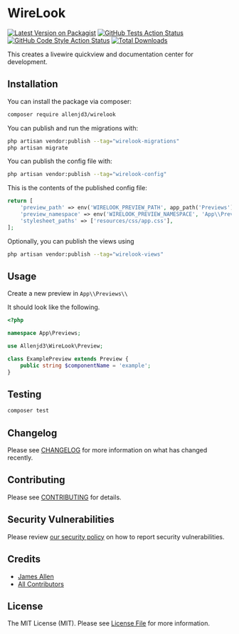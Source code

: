 # WireLook
[![Latest Version on Packagist](https://img.shields.io/packagist/v/allenjd3/wirelook.svg?style=flat-square)](https://packagist.org/packages/allenjd3/wirelook)
[![GitHub Tests Action Status](https://img.shields.io/github/actions/workflow/status/allenjd3/wirelook/run-tests.yml?branch=main&label=tests&style=flat-square)](https://github.com/allenjd3/wirelook/actions?query=workflow%3Arun-tests+branch%3Amain)
[![GitHub Code Style Action Status](https://img.shields.io/github/actions/workflow/status/allenjd3/wirelook/fix-php-code-style-issues.yml?branch=main&label=code%20style&style=flat-square)](https://github.com/allenjd3/wirelook/actions?query=workflow%3A"Fix+PHP+code+style+issues"+branch%3Amain)
[![Total Downloads](https://img.shields.io/packagist/dt/allenjd3/wirelook.svg?style=flat-square)](https://packagist.org/packages/allenjd3/wirelook)

This creates a livewire quickview and documentation center for development.

## Installation

You can install the package via composer:

```bash
composer require allenjd3/wirelook
```

You can publish and run the migrations with:

```bash
php artisan vendor:publish --tag="wirelook-migrations"
php artisan migrate
```

You can publish the config file with:

```bash
php artisan vendor:publish --tag="wirelook-config"
```

This is the contents of the published config file:

```php
return [
    'preview_path' => env('WIRELOOK_PREVIEW_PATH', app_path('Previews').'/'),
    'preview_namespace' => env('WIRELOOK_PREVIEW_NAMESPACE', 'App\\Previews\\'),
    'stylesheet_paths' => ['resources/css/app.css'],
];
```

Optionally, you can publish the views using

```bash
php artisan vendor:publish --tag="wirelook-views"
```

## Usage

Create a new preview in `App\\Previews\\`

It should look like the following.

```php
<?php

namespace App\Previews;

use Allenjd3\WireLook\Preview;

class ExamplePreview extends Preview {
    public string $componentName = 'example';
}
```

## Testing

```bash
composer test
```

## Changelog

Please see [CHANGELOG](CHANGELOG.md) for more information on what has changed recently.

## Contributing

Please see [CONTRIBUTING](CONTRIBUTING.md) for details.

## Security Vulnerabilities

Please review [our security policy](../../security/policy) on how to report security vulnerabilities.

## Credits

- [James Allen](https://github.com/allenjd3)
- [All Contributors](../../contributors)

## License

The MIT License (MIT). Please see [License File](LICENSE.md) for more information.
